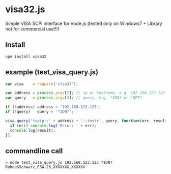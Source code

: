 # visa32.js

Simple VISA SCPI interface for node.js (tested only on Windows7 + Library not for commercial use!!!)

## install
```npm install visa32```

## example (test_visa_query.js)
```javascript
var visa    = require('visa32');

var address = process.argv[2]; // ip or hostname, e.g. 192.168.123.123
var query   = process.argv[3]; // query, e.g. *IDN? or *OPT?

if (!address) address = '192.168.123.123';
if (!query)   query = '*IDN?';

visa.query('tcpip::' + address + '::instr', query, function(err, result){
  if (err) console.log('Error: ' + err);
  console.log(result);
});
```

## commandline call
```
> node test_visa_query.js 192.168.123.123 *IDN?
Rohde&Schwarz,ESW-26,XXXXXXX,XXXXXX
```

